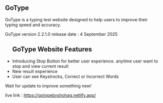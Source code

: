 <h2>GoType</h2>
<p>GoType is a typing test website designed to help users to improve their typing speed and accuracy.</p>

<p>GoType version 2.2.1.0 release date : 4 September 2025 <p>
<ul>
      <h2>GoType Website Features</h2>
      <li>Introducing Stop Button for better user experience. anytime user want to stop and view current result</li>
      <li>New result experience</li>
      <li>User can see Keystrocks, Correct or Incorrect Words</li>
</ul>  
<p>Wait for update to improve something new!</p>

live link : https://gotypebyshohag.netlify.app/
